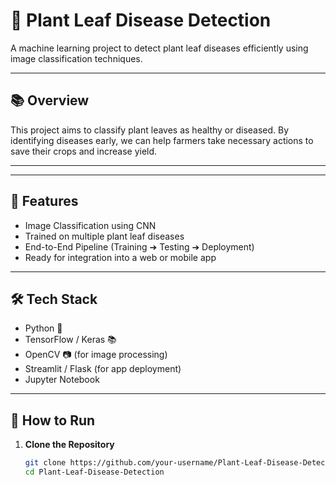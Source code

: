 # 🌱 Plant Leaf Disease Detection

A machine learning project to detect plant leaf diseases efficiently using image classification techniques.

---

## 📚 Overview
This project aims to classify plant leaves as healthy or diseased. By identifying diseases early, we can help farmers take necessary actions to save their crops and increase yield.

---

---

## 🚀 Features

- Image Classification using CNN
- Trained on multiple plant leaf diseases
- End-to-End Pipeline (Training ➔ Testing ➔ Deployment)
- Ready for integration into a web or mobile app

---

## 🛠️ Tech Stack

- Python 🐍
- TensorFlow / Keras 📚
- OpenCV 📷 (for image processing)
- Streamlit / Flask (for app deployment)
- Jupyter Notebook

---

## 🧠 How to Run

1. **Clone the Repository**
   ```bash
   git clone https://github.com/your-username/Plant-Leaf-Disease-Detection.git
   cd Plant-Leaf-Disease-Detection

